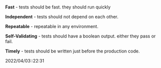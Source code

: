 # 
**Fast** - tests should be fast. they should run quickly

**Independent** - tests should not depend on each other.

**Repeatable** - repeatable in any environment.

**Self-Validating** - tests should have a boolean output. either they pass or fail.

**Timely** - tests should be written just before the production code.


2022/04/03::22:31